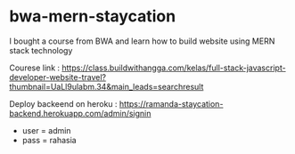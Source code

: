# bwa-mern-staycation
I bought a course from BWA and learn how to build website using MERN stack technology

Courese link : https://class.buildwithangga.com/kelas/full-stack-javascript-developer-website-travel?thumbnail=UaLl9ulabm.34&main_leads=searchresult

Deploy backeend on heroku : https://ramanda-staycation-backend.herokuapp.com/admin/signin
- user = admin
- pass = rahasia
